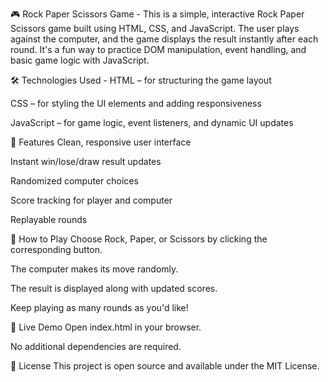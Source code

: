 🎮 Rock Paper Scissors Game -
This is a simple, interactive Rock Paper Scissors game built using HTML, CSS, and JavaScript. The user plays against the computer, and the game displays the result instantly after each round. It's a fun way to practice DOM manipulation, event handling, and basic game logic with JavaScript.

🛠️ Technologies Used -
HTML – for structuring the game layout

CSS – for styling the UI elements and adding responsiveness

JavaScript – for game logic, event listeners, and dynamic UI updates

🚀 Features
Clean, responsive user interface

Instant win/lose/draw result updates

Randomized computer choices

Score tracking for player and computer

Replayable rounds

🎯 How to Play
Choose Rock, Paper, or Scissors by clicking the corresponding button.

The computer makes its move randomly.

The result is displayed along with updated scores.

Keep playing as many rounds as you'd like!

📁 Live Demo
Open index.html in your browser.

No additional dependencies are required.

📄 License
This project is open source and available under the MIT License.

